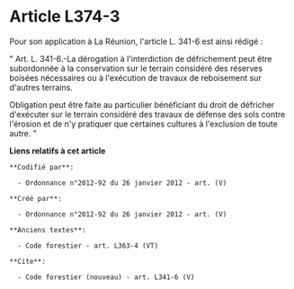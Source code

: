 # Article L374-3

Pour son application à La Réunion, l'article L. 341-6 est ainsi rédigé :

" Art. L. 341-6.-La dérogation à l'interdiction de défrichement peut être subordonnée à la conservation sur le terrain
considéré des réserves boisées nécessaires ou à l'exécution de travaux de reboisement sur d'autres terrains.

Obligation peut être faite au particulier bénéficiant du droit de défricher d'exécuter sur le terrain considéré des travaux
de défense des sols contre l'érosion et de n'y pratiquer que certaines cultures à l'exclusion de toute autre. "

**Liens relatifs à cet article**

	**Codifié par**:

	  - Ordonnance n°2012-92 du 26 janvier 2012 - art. (V)

	**Créé par**:

	  - Ordonnance n°2012-92 du 26 janvier 2012 - art. (V)

	**Anciens textes**:

	  - Code forestier - art. L363-4 (VT)

	**Cite**:

	  - Code forestier (nouveau) - art. L341-6 (V)
